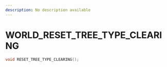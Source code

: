 ```yaml
---
description: No description available 
---
```


# WORLD\_RESET_TREE_TYPE_CLEARING

```cpp
void RESET_TREE_TYPE_CLEARING();
```